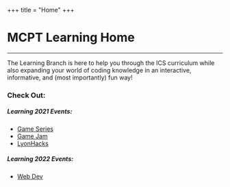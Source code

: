 +++
title = "Home"
+++

# MCPT Learning Home
---

The Learning Branch is here to help you through the ICS curriculum while also expanding your world of coding knowledge in an interactive, informative, and (most importantly) fun way!

### Check Out:
##### Learning 2021 Events:
* [Game Series](learning-2021/game-dev)
* [Game Jam](learning-2021/game-jam)
* [LyonHacks](learning-2021/lyon-hacks)


##### Learning 2022 Events:
* [Web Dev](learning-2022/web-development-workshop)
